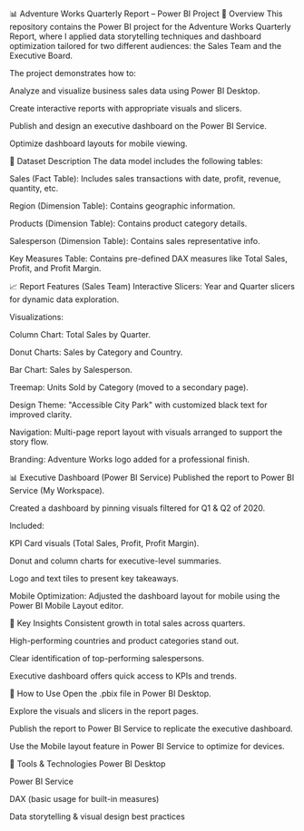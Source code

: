 📊 Adventure Works Quarterly Report – Power BI Project
📝 Overview
This repository contains the Power BI project for the Adventure Works Quarterly Report, where I applied data storytelling techniques and dashboard optimization tailored for two different audiences: the Sales Team and the Executive Board.

The project demonstrates how to:

Analyze and visualize business sales data using Power BI Desktop.

Create interactive reports with appropriate visuals and slicers.

Publish and design an executive dashboard on the Power BI Service.

Optimize dashboard layouts for mobile viewing.

🧩 Dataset Description
The data model includes the following tables:

Sales (Fact Table): Includes sales transactions with date, profit, revenue, quantity, etc.

Region (Dimension Table): Contains geographic information.

Products (Dimension Table): Contains product category details.

Salesperson (Dimension Table): Contains sales representative info.

Key Measures Table: Contains pre-defined DAX measures like Total Sales, Profit, and Profit Margin.

📈 Report Features (Sales Team)
Interactive Slicers: Year and Quarter slicers for dynamic data exploration.

Visualizations:

Column Chart: Total Sales by Quarter.

Donut Charts: Sales by Category and Country.

Bar Chart: Sales by Salesperson.

Treemap: Units Sold by Category (moved to a secondary page).

Design Theme: "Accessible City Park" with customized black text for improved clarity.

Navigation: Multi-page report layout with visuals arranged to support the story flow.

Branding: Adventure Works logo added for a professional finish.

📊 Executive Dashboard (Power BI Service)
Published the report to Power BI Service (My Workspace).

Created a dashboard by pinning visuals filtered for Q1 & Q2 of 2020.

Included:

KPI Card visuals (Total Sales, Profit, Profit Margin).

Donut and column charts for executive-level summaries.

Logo and text tiles to present key takeaways.

Mobile Optimization: Adjusted the dashboard layout for mobile using the Power BI Mobile Layout editor.

🧠 Key Insights
Consistent growth in total sales across quarters.

High-performing countries and product categories stand out.

Clear identification of top-performing salespersons.

Executive dashboard offers quick access to KPIs and trends.

🚀 How to Use
Open the .pbix file in Power BI Desktop.

Explore the visuals and slicers in the report pages.

Publish the report to Power BI Service to replicate the executive dashboard.

Use the Mobile layout feature in Power BI Service to optimize for devices.

📌 Tools & Technologies
Power BI Desktop

Power BI Service

DAX (basic usage for built-in measures)

Data storytelling & visual design best practices
